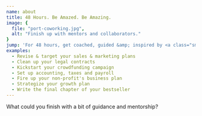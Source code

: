 ```yaml
---
name: about
title: 48 Hours. Be Amazed. Be Amazing.
image: {
  file: "port-coworking.jpg",
  alt: "Finish up with mentors and collaborators."
}
jump: 'For 48 hours, get coached, guided &amp; inspired by <a class="smoothie" href="#mentors">successful finishers</a> in technology, government, business &amp; non-profits.'
examples:
  - Revise & target your sales & marketing plans
  - Clean up your legal contracts
  - Kickstart your crowdfunding campaign
  - Set up accounting, taxes and payroll
  - Fire up your non-profit's business plan
  - Strategize your growth plan
  - Write the final chapter of your bestseller
---
```

What could you finish with a bit of guidance and mentorship?


